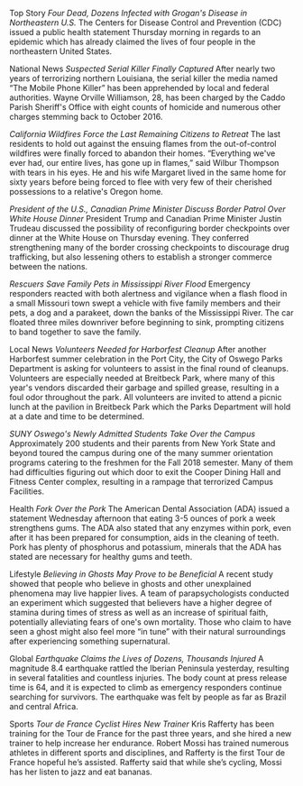 Top Story
*Four Dead, Dozens Infected with Grogan's Disease in Northeastern U.S.*
The Centers for Disease Control and Prevention (CDC) issued a public health statement Thursday morning in regards to an epidemic which has already claimed the lives of four people in the northeastern United States.

National News
*Suspected Serial Killer Finally Captured*
After nearly two years of terrorizing northern Louisiana, the serial killer the media named “The Mobile Phone Killer” has been apprehended by local and federal authorities. Wayne Orville Williamson, 28, has been charged by the Caddo Parish Sheriff's Office with eight counts of homicide and numerous other charges stemming back to October 2016.

*California Wildfires Force the Last Remaining Citizens to Retreat*
The last residents to hold out against the ensuing flames from the out-of-control wildfires were finally forced to abandon their homes. “Everything we've ever had, our entire lives, has gone up in flames,” said Wilbur Thompson with tears in his eyes. He and his wife Margaret lived in the same home for sixty years before being forced to flee with very few of their cherished possessions to a relative's Oregon home.

*President of the U.S., Canadian Prime Minister Discuss Border Patrol Over White House Dinner*
President Trump and Canadian Prime Minister Justin Trudeau discussed the possibility of reconfiguring border checkpoints over dinner at the White House on Thursday evening. They conferred strengthening many of the border crossing checkpoints to discourage drug trafficking, but also lessening others to establish a stronger commerce between the nations.

*Rescuers Save Family Pets in Mississippi River Flood*
Emergency responders reacted with both alertness and vigilance when a flash flood in a small Missouri town swept a vehicle with five family members and their pets, a dog and a parakeet, down the banks of the Mississippi River. The car floated three miles downriver before beginning to sink, prompting citizens to band together to save the family.

Local News
*Volunteers Needed for Harborfest Cleanup*
After another Harborfest summer celebration in the Port City, the City of Oswego Parks Department is asking for volunteers to assist in the final round of cleanups. Volunteers are especially needed at Breitbeck Park, where many of this year's vendors discarded their garbage and spilled grease, resulting in a foul odor throughout the park. All volunteers are invited to attend a picnic lunch at the pavilion in Breitbeck Park which the Parks Department will hold at a date and time to be determined.

*SUNY Oswego's Newly Admitted Students Take Over the Campus*
Approximately 200 students and their parents from New York State and beyond toured the campus during one of the many summer orientation programs catering to the freshmen for the Fall 2018 semester. Many of them had difficulties figuring out which door to exit the Cooper Dining Hall and Fitness Center complex, resulting in a rampage that terrorized Campus Facilities.

Health
*Fork Over the Pork*
The American Dental Association (ADA) issued a statement Wednesday afternoon that eating 3-5 ounces of pork a week strengthens gums. The ADA also stated that any enzymes within pork, even after it has been prepared for consumption, aids in the cleaning of teeth. Pork has plenty of phosphorus and potassium, minerals that the ADA has stated are necessary for healthy gums and teeth.

Lifestyle
*Believing in Ghosts May Prove to be Beneficial*
A recent study showed that people who believe in ghosts and other unexplained phenomena may live happier lives. A team of parapsychologists conducted an experiment which suggested that believers have a higher degree of stamina during times of stress as well as an increase of spiritual faith, potentially alleviating fears of one's own mortality. Those who claim to have seen a ghost might also feel more “in tune” with their natural surroundings after experiencing something supernatural.

Global
*Earthquake Claims the Lives of Dozens, Thousands Injured*
A magnitude 8.4 earthquake rattled the Iberian Peninsula yesterday, resulting in several fatalities and countless injuries. The body count at press release time is 64, and it is expected to climb as emergency responders continue searching for survivors. The earthquake was felt by people as far as Brazil and central Africa.

Sports
*Tour de France Cyclist Hires New Trainer*
Kris Rafferty has been training for the Tour de France for the past three years, and she hired a new trainer to help increase her endurance. Robert Mossi has trained numerous athletes in different sports and disciplines, and Rafferty is the first Tour de France hopeful he’s assisted. Rafferty said that while she’s cycling, Mossi has her listen to jazz and eat bananas.

